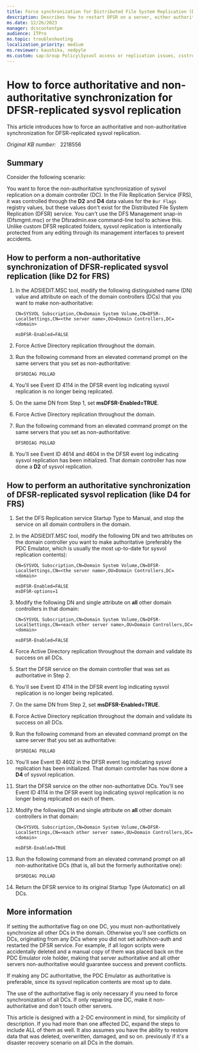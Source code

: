 ```yaml
---
title: Force synchronization for Distributed File System Replication (DFSR) replicated sysvol replication
description: Describes how to restart DFSR on a server, either authoritatively or non-authoritative.
ms.date: 12/26/2023
manager: dcscontentpm
audience: ITPro
ms.topic: troubleshooting
localization_priority: medium
ms.reviewer: kaushika, nedpyle
ms.custom: sap:Group Policy\Sysvol access or replication issues, csstroubleshoot
---
```

# How to force authoritative and non-authoritative synchronization for DFSR-replicated sysvol replication

This article introduces how to force an authoritative and non-authoritative synchronization for DFSR-replicated sysvol replication.

_Original KB number:_ &nbsp; 2218556

## Summary

Consider the following scenario:

You want to force the non-authoritative synchronization of sysvol replication on a domain controller (DC). In the File Replication Service (FRS), it was controlled through the **D2** and **D4** data values for the `Bur Flags` registry values, but these values don't exist for the Distributed File System Replication (DFSR) service. You can't use the DFS Management snap-in (Dfsmgmt.msc) or the Dfsradmin.exe command-line tool to achieve this. Unlike custom DFSR replicated folders, sysvol replication is intentionally protected from any editing through its management interfaces to prevent accidents.

## How to perform a non-authoritative synchronization of DFSR-replicated sysvol replication (like D2 for FRS)

1. In the ADSIEDIT.MSC tool, modify the following distinguished name (DN) value and attribute on each of the domain controllers (DCs) that you want to make non-authoritative:

    ```console
    CN=SYSVOL Subscription,CN=Domain System Volume,CN=DFSR-LocalSettings,CN=<the server name>,OU=Domain Controllers,DC=<domain>

    msDFSR-Enabled=FALSE
    ```

2. Force Active Directory replication throughout the domain.
3. Run the following command from an elevated command prompt on the same servers that you set as non-authoritative:

    ```console
    DFSRDIAG POLLAD
    ```

4. You'll see Event ID 4114 in the DFSR event log indicating sysvol replication is no longer being replicated.
5. On the same DN from Step 1, set **msDFSR-Enabled=TRUE**.
6. Force Active Directory replication throughout the domain.

7. Run the following command from an elevated command prompt on the same servers that you set as non-authoritative:

    ```console
    DFSRDIAG POLLAD
    ```

8. You'll see Event ID 4614 and 4604 in the DFSR event log indicating sysvol replication has been initialized. That domain controller has now done a **D2** of sysvol replication.

## How to perform an authoritative synchronization of DFSR-replicated sysvol replication (like D4 for FRS)

1. Set the DFS Replication service Startup Type to Manual, and stop the service on all domain controllers in the domain.
2. In the ADSIEDIT.MSC tool, modify the following DN and two attributes on the domain controller you want to make authoritative (preferably the PDC Emulator, which is usually the most up-to-date for sysvol replication contents):

    ```console
    CN=SYSVOL Subscription,CN=Domain System Volume,CN=DFSR-LocalSettings,CN=<the server name>,OU=Domain Controllers,DC=<domain>

    msDFSR-Enabled=FALSE
    msDFSR-options=1
    ```

3. Modify the following DN and single attribute on **all** other domain controllers in that domain:

    ```console
    CN=SYSVOL Subscription,CN=Domain System Volume,CN=DFSR-LocalSettings,CN=<each other server name>,OU=Domain Controllers,DC=<domain>

    msDFSR-Enabled=FALSE
    ```

4. Force Active Directory replication throughout the domain and validate its success on all DCs.
5. Start the DFSR service on the domain controller that was set as authoritative in Step 2.
6. You'll see Event ID 4114 in the DFSR event log indicating sysvol replication is no longer being replicated.
7. On the same DN from Step 2, set **msDFSR-Enabled=TRUE**.
8. Force Active Directory replication throughout the domain and validate its success on all DCs.
9. Run the following command from an elevated command prompt on the same server that you set as authoritative:

    ```console
    DFSRDIAG POLLAD
    ```

10. You'll see Event ID 4602 in the DFSR event log indicating sysvol replication has been initialized. That domain controller has now done a **D4** of sysvol replication.
11. Start the DFSR service on the other non-authoritative DCs. You'll see Event ID 4114 in the DFSR event log indicating sysvol replication is no longer being replicated on each of them.
12. Modify the following DN and single attribute on **all** other domain controllers in that domain:

    ```console
    CN=SYSVOL Subscription,CN=Domain System Volume,CN=DFSR-LocalSettings,CN=<each other server name>,OU=Domain Controllers,DC=<domain>

    msDFSR-Enabled=TRUE
    ```

13. Run the following command from an elevated command prompt on all non-authoritative DCs (that is, all but the formerly authoritative one):

    ```console
    DFSRDIAG POLLAD
    ```

14. Return the DFSR service to its original Startup Type (Automatic) on all DCs.

## More information

If setting the authoritative flag on one DC, you must non-authoritatively synchronize all other DCs in the domain. Otherwise you'll see conflicts on DCs, originating from any DCs where you did not set auth/non-auth and restarted the DFSR service. For example, if all logon scripts were accidentally deleted and a manual copy of them was placed back on the PDC Emulator role holder, making that server authoritative and all other servers non-authoritative would guarantee success and prevent conflicts.

If making any DC authoritative, the PDC Emulator as authoritative is preferable, since its sysvol replication contents are most up to date.

The use of the authoritative flag is only necessary if you need to force synchronization of all DCs. If only repairing one DC, make it non-authoritative and don't touch other servers.

This article is designed with a 2-DC environment in mind, for simplicity of description. If you had more than one affected DC, expand the steps to include ALL of them as well. It also assumes you have the ability to restore data that was deleted, overwritten, damaged, and so on. previously if it's a disaster recovery scenario on all DCs in the domain.
